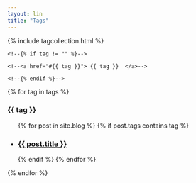 ```yaml
---
layout: lin
title: "Tags"
---
```



<!--To access the list variable tags from tagcollection.html-->
{% include tagcollection.html %}
<body>

<!--Moved the tags to the layout-->
<!--Tags:-->
<!--{% for tag in tags %}-->
    <!--{% if tag != "" %}-->
<!--<div class="boxed">-->
	<!--<a href="#{{ tag }}"> {{ tag }}  </a>-->
<!--</div>-->
<!--[>&nbsp;<]-->
	<!--{% endif %}-->
<!--{% endfor %}-->

{% for tag in tags %}
	<h3 id="{{ tag | slugify }}">{{ tag }}</h3>
	<ul>
	 {% for post in site.blog %}
		 {% if post.tags contains tag %}
		 <li>
		 <h3>
		 <a href="{{ post.url }}">
		 {{ post.title }}
		 <!--<small>{{ post.date | date_to_string }}</small>-->
		 </a>
		 <!--{% for tag in post.tags %}-->
			 <!--<a class="tag" href="/blog/tag/#{{ tag | slugify }}">{{ tag }}</a>-->
		 <!--{% endfor %}-->
		 </h3>
		 </li>
		 {% endif %}
	 {% endfor %}
	</ul>
{% endfor %}

</body>

